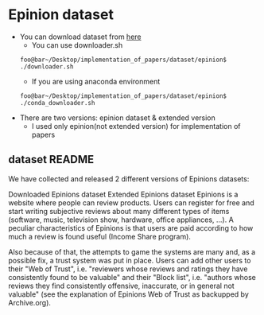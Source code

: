 # Epinion dataset

- You can download dataset from [here](http://www.trustlet.org/epinions.html)
	- You can use downloader.sh
	```console
	foo@bar~/Desktop/implementation_of_papers/dataset/epinion$ ./downloader.sh
	```
	- If you are using anaconda environment
	```console
	foo@bar~/Desktop/implementation_of_papers/dataset/epinion$ ./conda_downloader.sh
	```
- There are two versions: epinion dataset & extended version
	- I used only epinion(not extended version) for implementation of papers

## dataset README
We have collected and released 2 different versions of Epinions datasets:

Downloaded Epinions dataset
Extended Epinions dataset
Epinions is a website where people can review products. Users can register for free and start writing subjective reviews about many different types of items (software, music, television show, hardware, office appliances, ...). A peculiar characteristics of Epinions is that users are paid according to how much a review is found useful (Income Share program).

Also because of that, the attempts to game the systems are many and, as a possible fix, a trust system was put in place. Users can add other users to their "Web of Trust", i.e. "reviewers whose reviews and ratings they have consistently found to be valuable" and their "Block list", i.e. "authors whose reviews they find consistently offensive, inaccurate, or in general not valuable" (see the explanation of Epinions Web of Trust as backupped by Archive.org).
